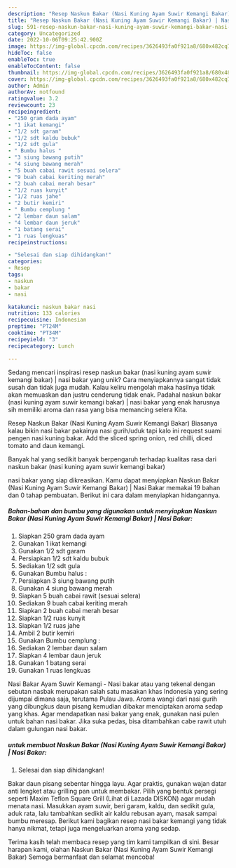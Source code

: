 ```yaml
---
description: "Resep Naskun Bakar (Nasi Kuning Ayam Suwir Kemangi Bakar) | Nasi Bakar yang Enak"
title: "Resep Naskun Bakar (Nasi Kuning Ayam Suwir Kemangi Bakar) | Nasi Bakar yang Enak"
slug: 591-resep-naskun-bakar-nasi-kuning-ayam-suwir-kemangi-bakar-nasi-bakar-yang-enak
category: Uncategorized
date: 2022-10-06T09:25:42.900Z
image: https://img-global.cpcdn.com/recipes/3626493fa0f921a8/680x482cq70/naskun-bakar-nasi-kuning-ayam-suwir-kemangi-bakar-nasi-bakar-foto-resep-utama.jpg
hideToc: false
enableToc: true
enableTocContent: false
thumbnail: https://img-global.cpcdn.com/recipes/3626493fa0f921a8/680x482cq70/naskun-bakar-nasi-kuning-ayam-suwir-kemangi-bakar-nasi-bakar-foto-resep-utama.jpg
cover: https://img-global.cpcdn.com/recipes/3626493fa0f921a8/680x482cq70/naskun-bakar-nasi-kuning-ayam-suwir-kemangi-bakar-nasi-bakar-foto-resep-utama.jpg
author: Admin
authorAv: notfound
ratingvalue: 3.2
reviewcount: 23
recipeingredient:
- "250 gram dada ayam"
- "1 ikat kemangi"
- "1/2 sdt garam"
- "1/2 sdt kaldu bubuk"
- "1/2 sdt gula"
- " Bumbu halus "
- "3 siung bawang putih"
- "4 siung bawang merah"
- "5 buah cabai rawit sesuai selera"
- "9 buah cabai keriting merah"
- "2 buah cabai merah besar"
- "1/2 ruas kunyit"
- "1/2 ruas jahe"
- "2 butir kemiri"
- " Bumbu cemplung "
- "2 lembar daun salam"
- "4 lembar daun jeruk"
- "1 batang serai"
- "1 ruas lengkuas"
recipeinstructions:

- "Selesai dan siap dihidangkan!"
categories:
- Resep
tags:
- naskun
- bakar
- nasi

katakunci: naskun bakar nasi 
nutrition: 133 calories
recipecuisine: Indonesian
preptime: "PT24M"
cooktime: "PT34M"
recipeyield: "3"
recipecategory: Lunch

---
```





Sedang mencari inspirasi resep naskun bakar (nasi kuning ayam suwir kemangi bakar) | nasi bakar yang unik? Cara menyiapkannya sangat tidak susah dan tidak juga mudah. Kalau keliru mengolah maka hasilnya tidak akan memuaskan dan justru cenderung tidak enak. Padahal naskun bakar (nasi kuning ayam suwir kemangi bakar) | nasi bakar yang enak harusnya sih memiliki aroma dan rasa yang bisa memancing selera Kita.





Resep Naskun Bakar (Nasi Kuning Ayam Suwir Kemangi Bakar) Biasanya kalau bikin nasi bakar pakainya nasi gurih/uduk tapi kalo ini request suami pengen nasi kuning bakar. Add the sliced spring onion, red chilli, diced tomato and daun kemangi.

Banyak hal yang sedikit banyak berpengaruh terhadap kualitas rasa dari naskun bakar (nasi kuning ayam suwir kemangi bakar) 





 nasi bakar yang siap dikreasikan. Kamu dapat menyiapkan Naskun Bakar (Nasi Kuning Ayam Suwir Kemangi Bakar) | Nasi Bakar memakai 19 bahan dan 0 tahap pembuatan. Berikut ini cara dalam menyiapkan hidangannya.

<!--inarticleads1-->

##### Bahan-bahan dan bumbu yang digunakan untuk menyiapkan Naskun Bakar (Nasi Kuning Ayam Suwir Kemangi Bakar) | Nasi Bakar:

1. Siapkan 250 gram dada ayam
1. Gunakan 1 ikat kemangi
1. Gunakan 1/2 sdt garam
1. Persiapkan 1/2 sdt kaldu bubuk
1. Sediakan 1/2 sdt gula
1. Gunakan  Bumbu halus :
1. Persiapkan 3 siung bawang putih
1. Gunakan 4 siung bawang merah
1. Siapkan 5 buah cabai rawit (sesuai selera)
1. Sediakan 9 buah cabai keriting merah
1. Siapkan 2 buah cabai merah besar
1. Siapkan 1/2 ruas kunyit
1. Siapkan 1/2 ruas jahe
1. Ambil 2 butir kemiri
1. Gunakan  Bumbu cemplung :
1. Sediakan 2 lembar daun salam
1. Siapkan 4 lembar daun jeruk
1. Gunakan 1 batang serai
1. Gunakan 1 ruas lengkuas


Nasi Bakar Ayam Suwir Kemangi - Nasi bakar atau yang tekenal dengan sebutan nasbak merupakan salah satu masakan khas Indonesia yang sering dijumpai dimana saja, terutama Pulau Jawa. Aroma wangi dari nasi gurih yang dibungkus daun pisang kemudian dibakar menciptakan aroma sedap yang khas. Agar mendapatkan nasi bakar yang enak, gunakan nasi pulen untuk bahan nasi bakar. Jika suka pedas, bisa ditambahkan cabe rawit utuh dalam gulungan nasi bakar. 

<!--inarticleads2-->

#####  untuk membuat Naskun Bakar (Nasi Kuning Ayam Suwir Kemangi Bakar) | Nasi Bakar:


1. Selesai dan siap dihidangkan!

Bakar daun pisang sebentar hingga layu. Agar praktis, gunakan wajan datar anti lengket atau grilling pan untuk membakar. Pilih yang bentuk persegi seperti Maxim Teflon Square Grill (Lihat di Lazada DISKON) agar mudah menata nasi. Masukkan ayam suwir, beri garam, kaldu, dan sedikit gula, aduk rata, lalu tambahkan sedikit air kaldu rebusan ayam, masak sampai bumbu meresap. Berikut kami bagikan resep nasi bakar kemangi yang tidak hanya nikmat, tetapi juga mengeluarkan aroma yang sedap. 

Terima kasih telah membaca resep yang tim kami tampilkan di sini. Besar harapan kami, olahan Naskun Bakar (Nasi Kuning Ayam Suwir Kemangi Bakar)  Semoga bermanfaat dan selamat mencoba!
